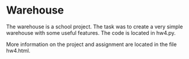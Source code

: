 # Warehouse

The warehouse is a school project. The task was to create a very simple warehouse with some useful features. The code is located in hw4.py.

More information on the project and assignment are located in the file hw4.html.
